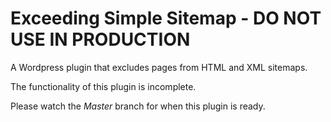 # Exceeding Simple Sitemap - DO NOT USE IN PRODUCTION
A Wordpress plugin that excludes pages from HTML and XML sitemaps.

The functionality of this plugin is incomplete.

Please watch the *Master* branch for when this plugin is ready.

